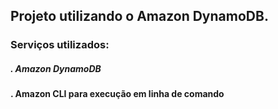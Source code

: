 
## Projeto utilizando o Amazon DynamoDB. 

### Serviços utilizados: 
##### . Amazon DynamoDB
#### . Amazon CLI para execução em linha de comando 

